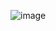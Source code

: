 ![image](https://github.com/whyzotee/elec-cmtc/assets/53619535/660ba147-518d-4c3b-8b2b-f4510666904a)
